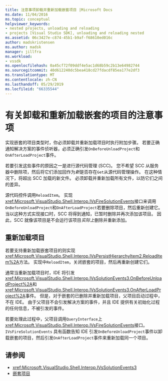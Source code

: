 ```yaml
---
title: 注意事项卸载并重新加载嵌套项目 |Microsoft Docs
ms.date: 11/04/2016
ms.topic: conceptual
helpviewer_keywords:
- nested projects, unloading and reloading
- projects [Visual Studio SDK], unloading and reloading nested
ms.assetid: 06c3427e-c874-45b1-b9af-f68610ed016c
author: madskristensen
ms.author: madsk
manager: jillfra
ms.workload:
- vssdk
ms.openlocfilehash: 0a45cf72f09ddf4e5ac1d68b59c2b13e64982744
ms.sourcegitcommit: 40d612240dc5bea418cd27fdacdf85ea177e2df3
ms.translationtype: MT
ms.contentlocale: zh-CN
ms.lasthandoff: 05/29/2019
ms.locfileid: "66335544"
---
```

# <a name="considerations-for-unloading-and-reloading-nested-projects"></a>有关卸载和重新加载嵌套的项目的注意事项

实现嵌套的项目类型时，你必须卸载并重新加载项目时执行附加步骤。 若要正确通知解决方案的事件侦听器，必须正确引发`OnBeforeUnloadProject`和`OnAfterLoadProject`事件。

若要引发这些事件的原因之一是进行源代码管理 (SCC)。 您不希望 SCC 从服务器中删除项，然后将它们添加回作为*新*是否存在`Get`从源代码管理操作。 在这种情况下，将超出 SCC 加载的新文件。 必须卸载并重新加载所有文件，以防它们之间的差异。

源代码控件调用`ReloadItem`。 实现<xref:Microsoft.VisualStudio.Shell.Interop.IVsFireSolutionEvents>接口来调用`OnBeforeUnloadProject`和`OnAfterLoadProject`若要删除项目，然后重新创建它。 当以这种方式实现接口时，SCC 将得到通知，已暂时删除并再次添加该项目。 因此，SCC 就像该项目是不会运行该项目*实际上*删除并重新添加。

## <a name="reload-projects"></a>重新加载项目

若要支持重新加载嵌套项目的则实现<xref:Microsoft.VisualStudio.Shell.Interop.IVsPersistHierarchyItem2.ReloadItem%2A>方法。 实现中`ReloadItem`，关闭嵌套的项目，然后再重新创建它们。

通常当重新加载项目时，IDE 将引发<xref:Microsoft.VisualStudio.Shell.Interop.IVsSolutionEvents3.OnBeforeUnloadProject%2A>和<xref:Microsoft.VisualStudio.Shell.Interop.IVsSolutionEvents3.OnAfterLoadProject%2A>事件。 但是，对于嵌套的已删除并重新加载项目，父项目启动过程中，不在 IDE。 由于父项目不会引发解决方案的事件，并且 IDE 提供有关初始化过程的任何信息，不被引发的事件。

若要处理此过程中，父项目调用`QueryInterface`上<xref:Microsoft.VisualStudio.Shell.Interop.IVsFireSolutionEvents>接口。 `IVsFireSolutionEvents` 具有函数告知 IDE 引发`OnBeforeUnloadProject`事件以卸载嵌套的项目，然后引发`OnAfterLoadProject`事件来重新加载同一个项目。

## <a name="see-also"></a>请参阅

- <xref:Microsoft.VisualStudio.Shell.Interop.IVsSolutionEvents3>
- [嵌套项目](../../extensibility/internals/nesting-projects.md)